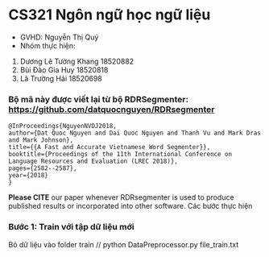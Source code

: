 # CS321 Ngôn ngữ học ngữ liệu
* GVHD: Nguyễn Thị Quý
* Nhóm thực hiện:
1. Dương Lê Tường Khang 18520882
2. Bùi Đào Gia Huy 18520818
3. Lã Trường Hải 18520698
### Bộ mã này được viết lại từ bộ RDRSegmenter: https://github.com/datquocnguyen/RDRsegmenter
	@InProceedings{NguyenNVDJ2018,
	author={Dat Quoc Nguyen and Dai Quoc Nguyen and Thanh Vu and Mark Dras and Mark Johnson},
	title={{A Fast and Accurate Vietnamese Word Segmenter}},
	booktitle={Proceedings of the 11th International Conference on Language Resources and Evaluation (LREC 2018)},
	pages={2582--2587},
	year={2018}
	}
**Please CITE** our paper whenever RDRsegmenter is used to produce published results or incorporated into other software. 
Các bước thực hiện

### Bước 1: Train với tập dữ liệu mới
Bỏ dữ liệu vào folder train
// python DataPreprocessor.py file_train.txt
